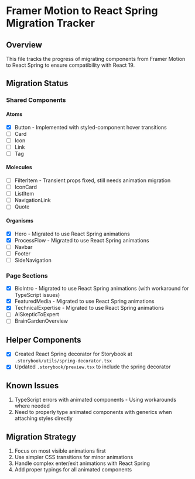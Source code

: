 # Framer Motion to React Spring Migration Tracker

## Overview
This file tracks the progress of migrating components from Framer Motion to React Spring to ensure compatibility with React 19.

## Migration Status

### Shared Components

#### Atoms
- [x] Button - Implemented with styled-component hover transitions
- [ ] Card
- [ ] Icon
- [ ] Link
- [ ] Tag

#### Molecules
- [ ] FilterItem - Transient props fixed, still needs animation migration
- [ ] IconCard
- [ ] ListItem
- [ ] NavigationLink
- [ ] Quote

#### Organisms
- [x] Hero - Migrated to use React Spring animations
- [x] ProcessFlow - Migrated to use React Spring animations
- [ ] Navbar
- [ ] Footer
- [ ] SideNavigation

### Page Sections
- [x] BioIntro - Migrated to use React Spring animations (with workaround for TypeScript issues)
- [x] FeaturedMedia - Migrated to use React Spring animations
- [x] TechnicalExpertise - Migrated to use React Spring animations
- [ ] AISkepticToExpert
- [ ] BrainGardenOverview

## Helper Components
- [x] Created React Spring decorator for Storybook at `.storybook/utils/spring-decorator.tsx`
- [x] Updated `.storybook/preview.tsx` to include the spring decorator

## Known Issues
1. TypeScript errors with animated components - Using workarounds where needed
2. Need to properly type animated components with generics when attaching styles directly

## Migration Strategy
1. Focus on most visible animations first
2. Use simpler CSS transitions for minor animations
3. Handle complex enter/exit animations with React Spring
4. Add proper typings for all animated components 